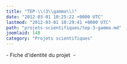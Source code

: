 ```yaml
---
title: "TEP-\\(3\\gamma\\)"
date: "2012-03-01 10:25:22 +0000 UTC"
lastmod: "2012-03-01 10:29:41 +0000 UTC"
path: "projets-scientifiques/tep-3-gamma.md"
joomlaid: 148
category: "Projets scientifiques"
---
```

\- Fiche d'identité du projet  -
